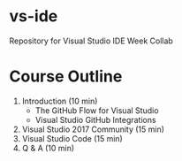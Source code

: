 # vs-ide
Repository for Visual Studio IDE Week Collab

# Course Outline
1. Introduction (10 min)
    * The GitHub Flow for Visual Studio
    * Visual Studio GitHub Integrations
1. Visual Studio 2017 Community (15 min)
1. Visual Studio Code (15 min)
1. Q & A (10 min)
